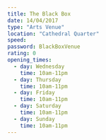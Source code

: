 ```yaml
---
title: The Black Box
date: 14/04/2017
type: "Arts Venue"
location: "Cathedral Quarter"
speed:
password: BlackBoxVenue
rating: 0
opening_times:
  - day: Wednesday
    time: 10am-11pm
  - day: Thursday
    time: 10am-11pm
  - day: Friday
    time: 10am-11pm
  - day: Saturday
    time: 10am-11pm
  - day: Sunday
    time: 10am-11pm
---
```

